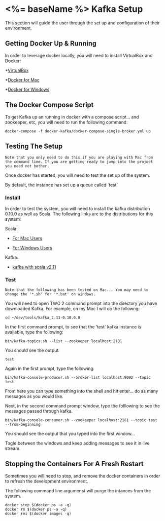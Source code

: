 # <%= baseName %> Kafka Setup

This section will guide the user through the set up and configuration of their environment.

## Getting Docker Up & Running

In order to leverage docker locally, you will need to install VirtualBox and Docker:

*[VirtualBox](https://www.virtualbox.org/wiki/Downloads)

*[Docker for Mac](https://docs.docker.com/engine/installation/mac/)

*[Docker for Windows](https://docs.docker.com/engine/installation/windows/)


## The Docker Compose Script

To get Kafka up an running in docker with a compose script... and zookeeper, etc, you will need to run the following command:

```
docker-compose -f docker-kafka/docker-compose-single-broker.yml up
```

## Testing The Setup

```
Note that you only need to do this if you are playing with Mac from the command line. If you are getting ready to jump into the project you need not bother.
```

Once docker has started, you will need to test the set up of the system.

By default, the instance has set up a queue called 'test'

### Install

In order to test the system, you will need to install the kafka distribution 0.10.0 as well as Scala. The following links are to the distributions for this system:

Scala:

* [For Mac Users](http://sourabhbajaj.com/mac-setup/Scala/README.html)

* [For Windows Users](http://www.scala-lang.org/download/install.html)

Kafka:

* [kafka with scala v2.11](http://kafka.apache.org/downloads.html)

### Test

```
Note that the following has been tested on Mac... You may need to change the '*.sh' for '*.bat' on windows.
```

You will need to open TWO 2 command prompt into the directory you have downloaded Kafka. For example, on my Mac I will do the followng:

```
cd ~/dev/tools/kafka_2.11-0.10.0.0
```


In the first command prompt, to see that the 'test' kafka instance is available, type the following:

```
bin/kafka-topics.sh --list --zookeeper localhost:2181
```

You should see the output:

```
test
```

Again in the first prompt, type the following:

```
bin/kafka-console-producer.sh --broker-list localhost:9092 --topic test
```

From here you can type something into the shell and hit enter... do as many messages as you would like.

Next, in the second command prompt window, type the folllowing to see the messages passed through kafka.

```
bin/kafka-console-consumer.sh --zookeeper localhost:2181 --topic test --from-beginning
```

You should see the output that you typed into the first window...

Togle between the windows and keep adding messages to see it in live stream.

## Stopping the Containers For A Fresh Restart

Sometimes you will need to stop, and remove the docker containers in order to refresh the development environment. 

The following command line argumenst will purge the intances from the system.

```
docker stop $(docker ps -a -q)
docker rm $(docker ps -a -q)
docker rmi $(docker images -q)
```


